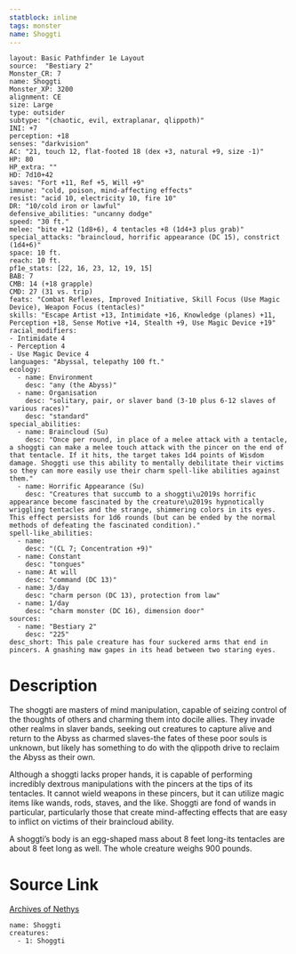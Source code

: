 ```yaml
---
statblock: inline
tags: monster
name: Shoggti
---
```

```statblock
layout: Basic Pathfinder 1e Layout
source:  "Bestiary 2"
Monster_CR: 7
name: Shoggti
Monster_XP: 3200
alignment: CE
size: Large
type: outsider
subtype: "(chaotic, evil, extraplanar, qlippoth)"
INI: +7
perception: +18
senses: "darkvision"
AC: "21, touch 12, flat-footed 18 (dex +3, natural +9, size -1)"
HP: 80
HP_extra: ""
HD: 7d10+42
saves: "Fort +11, Ref +5, Will +9"
immune: "cold, poison, mind-affecting effects"
resist: "acid 10, electricity 10, fire 10"
DR: "10/cold iron or lawful"
defensive_abilities: "uncanny dodge"
speed: "30 ft."
melee: "bite +12 (1d8+6), 4 tentacles +8 (1d4+3 plus grab)"
special_attacks: "braincloud, horrific appearance (DC 15), constrict (1d4+6)"
space: 10 ft.
reach: 10 ft.
pf1e_stats: [22, 16, 23, 12, 19, 15]
BAB: 7
CMB: 14 (+18 grapple)
CMD: 27 (31 vs. trip)
feats: "Combat Reflexes, Improved Initiative, Skill Focus (Use Magic Device), Weapon Focus (tentacles)"
skills: "Escape Artist +13, Intimidate +16, Knowledge (planes) +11, Perception +18, Sense Motive +14, Stealth +9, Use Magic Device +19"
racial_modifiers:
- Intimidate 4
- Perception 4
- Use Magic Device 4
languages: "Abyssal, telepathy 100 ft."
ecology:
  - name: Environment
    desc: "any (the Abyss)"
  - name: Organisation
    desc: "solitary, pair, or slaver band (3-10 plus 6-12 slaves of various races)"
    desc: "standard"
special_abilities:
  - name: Braincloud (Su)
    desc: "Once per round, in place of a melee attack with a tentacle, a shoggti can make a melee touch attack with the pincer on the end of that tentacle. If it hits, the target takes 1d4 points of Wisdom damage. Shoggti use this ability to mentally debilitate their victims so they can more easily use their charm spell-like abilities against them."
  - name: Horrific Appearance (Su)
    desc: "Creatures that succumb to a shoggti\u2019s horrific appearance become fascinated by the creature\u2019s hypnotically wriggling tentacles and the strange, shimmering colors in its eyes. This effect persists for 1d6 rounds (but can be ended by the normal methods of defeating the fascinated condition)."
spell-like_abilities:
  - name:
    desc: "(CL 7; Concentration +9)"
  - name: Constant
    desc: "tongues"
  - name: At will
    desc: "command (DC 13)"
  - name: 3/day
    desc: "charm person (DC 13), protection from law"
  - name: 1/day
    desc: "charm monster (DC 16), dimension door"
sources:
  - name: "Bestiary 2"
    desc: "225"
desc_short: This pale creature has four suckered arms that end in pincers. A gnashing maw gapes in its head between two staring eyes.
```
# Description
The shoggti are masters of mind manipulation, capable of seizing control of the thoughts of others and charming them into docile allies. They invade other realms in slaver bands, seeking out creatures to capture alive and return to the Abyss as charmed slaves-the fates of these poor souls is unknown, but likely has something to do with the qlippoth drive to reclaim the Abyss as their own.

Although a shoggti lacks proper hands, it is capable of performing incredibly dextrous manipulations with the pincers at the tips of its tentacles. It cannot wield weapons in these pincers, but it can utilize magic items like wands, rods, staves, and the like. Shoggti are fond of wands in particular, particularly those that create mind-affecting effects that are easy to inflict on victims of their braincloud ability.

A shoggti’s body is an egg-shaped mass about 8 feet long-its tentacles are about 8 feet long as well. The whole creature weighs 900 pounds.
# Source Link
[Archives of Nethys](https://aonprd.com/MonsterDisplay.aspx?ItemName=Shoggti)
```encounter-table
name: Shoggti
creatures:
  - 1: Shoggti
```
